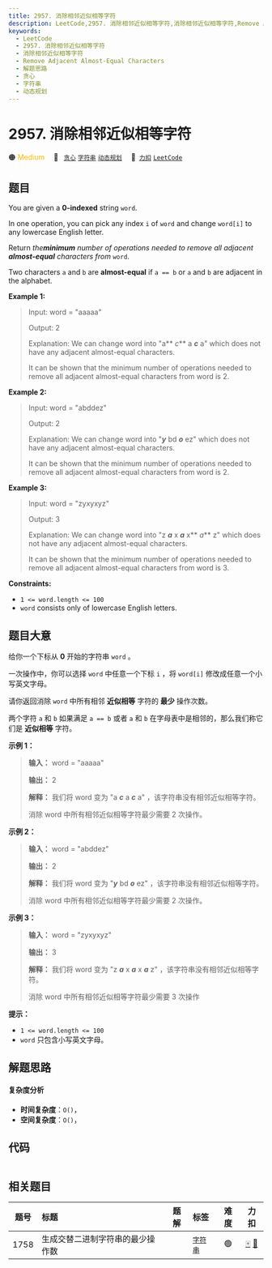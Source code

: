 ```yaml
---
title: 2957. 消除相邻近似相等字符
description: LeetCode,2957. 消除相邻近似相等字符,消除相邻近似相等字符,Remove Adjacent Almost-Equal Characters,解题思路,贪心,字符串,动态规划
keywords:
  - LeetCode
  - 2957. 消除相邻近似相等字符
  - 消除相邻近似相等字符
  - Remove Adjacent Almost-Equal Characters
  - 解题思路
  - 贪心
  - 字符串
  - 动态规划
---
```


# 2957. 消除相邻近似相等字符

🟠 <font color=#ffb800>Medium</font>&emsp; 🔖&ensp; [`贪心`](/tag/greedy.md) [`字符串`](/tag/string.md) [`动态规划`](/tag/dynamic-programming.md)&emsp; 🔗&ensp;[`力扣`](https://leetcode.cn/problems/remove-adjacent-almost-equal-characters) [`LeetCode`](https://leetcode.com/problems/remove-adjacent-almost-equal-characters)

## 题目

You are given a **0-indexed** string `word`.

In one operation, you can pick any index `i` of `word` and change `word[i]` to
any lowercase English letter.

Return _the**minimum** number of operations needed to remove all adjacent
**almost-equal** characters from_ `word`.

Two characters `a` and `b` are **almost-equal** if `a == b` or `a` and `b` are
adjacent in the alphabet.



**Example 1:**

> Input: word = "aaaaa"
> 
> Output: 2
> 
> Explanation: We can change word into "a** _c_** a _**c**_ a" which does not have any adjacent almost-equal characters.
> 
> It can be shown that the minimum number of operations needed to remove all adjacent almost-equal characters from word is 2.

**Example 2:**

> Input: word = "abddez"
> 
> Output: 2
> 
> Explanation: We can change word into "**_y_** bd _**o**_ ez" which does not have any adjacent almost-equal characters.
> 
> It can be shown that the minimum number of operations needed to remove all adjacent almost-equal characters from word is 2.

**Example 3:**

> Input: word = "zyxyxyz"
> 
> Output: 3
> 
> Explanation: We can change word into "z _**a**_ x _**a**_ x** _a_** z" which does not have any adjacent almost-equal characters. 
> 
> It can be shown that the minimum number of operations needed to remove all adjacent almost-equal characters from word is 3.

**Constraints:**

  * `1 <= word.length <= 100`
  * `word` consists only of lowercase English letters.


## 题目大意

给你一个下标从 **0**  开始的字符串 `word` 。

一次操作中，你可以选择 `word` 中任意一个下标 `i` ，将 `word[i]` 修改成任意一个小写英文字母。

请你返回消除 `word` 中所有相邻 **近似相等**  字符的 **最少**  操作次数。

两个字符 `a` 和 `b` 如果满足 `a == b` 或者 `a` 和 `b` 在字母表中是相邻的，那么我们称它们是 **近似相等**  字符。



**示例 1：**

> 
> 
> 
> 
> 
> **输入：** word = "aaaaa"
> 
> **输出：** 2
> 
> **解释：** 我们将 word 变为 "a _**c**_ a _**c**_ a" ，该字符串没有相邻近似相等字符。
> 
> 消除 word 中所有相邻近似相等字符最少需要 2 次操作。
> 
> 

**示例 2：**

> 
> 
> 
> 
> 
> **输入：** word = "abddez"
> 
> **输出：** 2
> 
> **解释：** 我们将 word 变为 "_**y**_ bd _**o**_ ez" ，该字符串没有相邻近似相等字符。
> 
> 消除 word 中所有相邻近似相等字符最少需要 2 次操作。

**示例 3：**

> 
> 
> 
> 
> 
> **输入：** word = "zyxyxyz"
> 
> **输出：** 3
> 
> **解释：** 我们将 word 变为 "z _**a**_ x _**a**_ x _**a**_ z" ，该字符串没有相邻近似相等字符。
> 
> 消除 word 中所有相邻近似相等字符最少需要 3 次操作
> 
> 



**提示：**

  * `1 <= word.length <= 100`
  * `word` 只包含小写英文字母。


## 解题思路

#### 复杂度分析

- **时间复杂度**：`O()`，
- **空间复杂度**：`O()`，

## 代码

```javascript

```

## 相关题目

<!-- prettier-ignore -->
| 题号 | 标题 | 题解 | 标签 | 难度 | 力扣 |
| :------: | :------ | :------: | :------ | :------: | :------: |
| 1758 | 生成交替二进制字符串的最少操作数 |  |  [`字符串`](/tag/string.md) | 🟢 | [🀄️](https://leetcode.cn/problems/minimum-changes-to-make-alternating-binary-string) [🔗](https://leetcode.com/problems/minimum-changes-to-make-alternating-binary-string) |